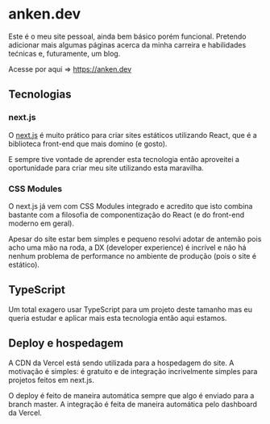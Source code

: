 # anken.dev

Este é o meu site pessoal, ainda bem básico porém funcional. Pretendo adicionar mais
algumas páginas acerca da minha carreira e habilidades tećnicas e, futuramente, um blog.

Acesse por aqui => https://anken.dev

## Tecnologias

### next.js

O [next.js](https://github.com/vercel/next.js) é muito prático para criar sites estáticos utilizando React, que é a biblioteca front-end que mais domino (e gosto).

E sempre tive vontade de aprender esta tecnologia então aproveitei a oportunidade para criar meu site utilizando esta maravilha.

### CSS Modules

O next.js já vem com CSS Modules integrado e acredito que isto combina bastante com a filosofia de componentização do React (e do front-end moderno em geral).

Apesar do site estar bem simples e pequeno resolvi adotar de antemão pois acho uma mão na roda, a DX (developer experience) é incrível e não há nenhum problema de performance no ambiente de produção (pois o site é estático).

## TypeScript

Um total exagero usar TypeScript para um projeto deste tamanho mas eu queria estudar e aplicar mais esta tecnologia então aqui estamos.

## Deploy e hospedagem

A CDN da Vercel está sendo utilizada para a hospedagem do site. A motivação é simples: é gratuito e de integração incrivelmente simples para projetos feitos em next.js.

O deploy é feito de maneira automática sempre que algo é enviado para a branch master. A integração é feita de maneira automática pelo dashboard da Vercel.